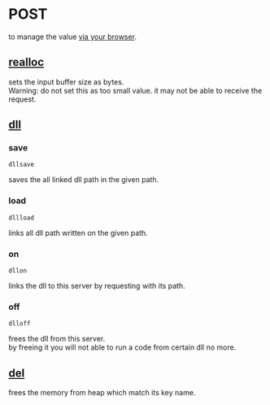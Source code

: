 # POST
to manage the value [via your browser](./get.md).

## [realloc](./get.md#malloc)
sets the input buffer size as bytes.  
Warning: do not set this as too small value. it may not be able to receive the request.

## [dll](./get.md#dll)
### save
```
dllsave
```
saves the all linked dll path in the given path.

### load
```
dllload
```
links all dll path written on the given path.

### on
```
dllon
```
links the dll to this server by requesting with its path.
### off
```
dlloff
```
frees the dll from this server.  
by freeing it you will not able to run a code from certain dll no more.

## [del](./get.md#heap)
frees the memory from heap which match its key name.